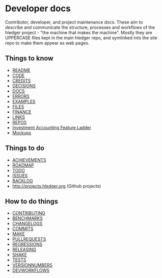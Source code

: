 # Developer docs

<div class=pagetoc>

<!-- toc -->
</div>

Contributor, developer, and project maintenance docs.
These aim to describe and communicate the structure, processes and
workflows of the hledger project - "the machine that makes the machine".
Mostly they are UPPERCASE files kept in the main hledger repo,
and symlinked <!-- (or rendered by Shake.hs) --> into the site repo to make them appear as web pages.

## Things to know

- [README](dev-README.md)
- [CODE](CODE.md)
- [CREDITS](CREDITS.md)
- [DECISIONS](DECISIONS.md)
- [DOCS](DOCS.md)
- [ERRORS](ERRORS.md)
- [EXAMPLES](EXAMPLES.md)
- [FILES](FILES.md)
- [FINANCE](FINANCE.md)
- [LINKS](LINKS.md)
- [REPOS](REPOS.md)
- [Investment Accounting Feature Ladder](investment-accounting-features.md)
- [Mockups](mockups.md)

## Things to do

- [ACHIEVEMENTS](ACHIEVEMENTS.md)
- [ROADMAP](ROADMAP.md)
- [TODO](TODO.md)
- [ISSUES](ISSUES.md)
- [BACKLOG](BACKLOG.md)
- <http://projects.hledger.org> (Github projects)

## How to do things

- [CONTRIBUTING](CONTRIBUTING.md)
- [BENCHMARKS](BENCHMARKS.md)
- [CHANGELOGS](CHANGELOGS.md)
- [COMMITS](COMMITS.md)
- [MAKE](MAKE.md)
- [PULLREQUESTS](PULLREQUESTS.md)
- [REGRESSIONS](REGRESSIONS.md)
- [RELEASING](RELEASING.md)
- [SHAKE](SHAKE.md)
- [TESTS](TESTS.md)
- [VERSIONNUMBERS](VERSIONNUMBERS.md)
- [DEVWORKFLOWS](DEVWORKFLOWS.md)
